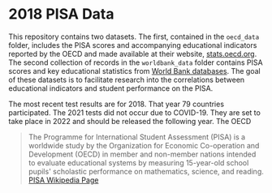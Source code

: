 #  2018 PISA Data

This repository contains two datasets. The first, contained in the `oecd_data` folder, includes the PISA scores and accompanying educational indicators reported by the OECD and made available at their website, [stats.oecd.org](https://stats.oecd.org/). The second collection of records in the `worldbank_data` folder contains PISA scores and key educational statistics from [World Bank databases](https://datatopics.worldbank.org/world-development-indicators/themes.html). The goal of these datasets is to facilitate research into the correlations between educational indicators and student performance on the PISA.

The most recent test results are for 2018. That year 79 countries participated. The 2021 tests did not occur due to COVID-19. They are set to take place in 2022 and should be released the following year. The OECD 

> The Programme for International Student Assessment (PISA) is a worldwide study by the Organization for Economic Co-operation and Development (OECD) in member and non-member nations intended to evaluate educational systems by measuring 15-year-old school pupils' scholastic performance on mathematics, science, and reading. [PISA Wikipedia Page](https://en.wikipedia.org/wiki/Programme_for_International_Student_Assessment)